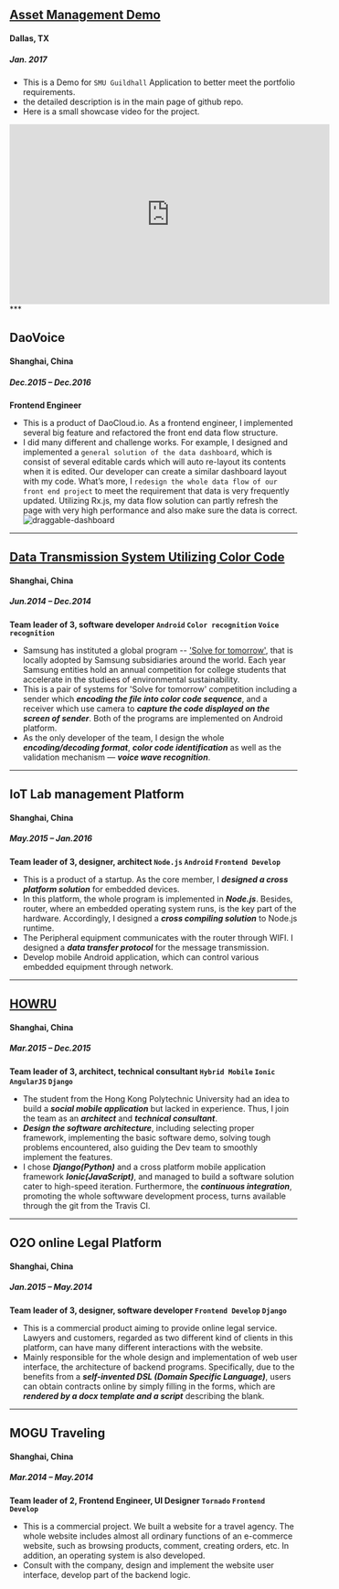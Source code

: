 ## **[Asset Management Demo](https://github.com/tankiJong/asset-managment)**
#### Dallas, TX
##### Jan. 2017
* This is a Demo for `SMU Guildhall` Application to better meet the portfolio requirements.
* the detailed description is in the main page of github repo.
* Here is a small showcase video for the project.

<iframe width="560" height="315" src="https://www.youtube.com/embed/9KVF6HpxTrU" frameborder="0" allowfullscreen></iframe>
***

## **DaoVoice**
#### Shanghai, China
##### Dec.2015 – Dec.2016
**Frontend Engineer**
* This is a product of DaoCloud.io. As a frontend engineer, I implemented several big feature and refactored the front end data flow structure.
* I did many different and challenge works. For example, I designed and implemented a `general solution of the data dashboard`, which is consist of several editable cards which will auto re-layout its contents when it is edited. Our developer can create a similar dashboard layout with my code. What’s more, I `redesign the whole data flow of our front end project` to meet the requirement that data is very frequently updated. Utilizing Rx.js, my data flow solution can partly refresh the page with very high performance and also make sure the data is correct. 
![draggable-dashboard](images/daovoice-draggable-dashboard.gif)
***

## **[Data Transmission System Utilizing Color Code](http://yuntv.letv.com/bcloud.html?uu=6a15a020df&vu=04e171aa6c&width=640&pu=ffffffffff&height=480)**
#### Shanghai, China
##### Jun.2014 – Dec.2014
**Team leader of 3, software developer `Android` `Color recognition` `Voice recognition`**
* Samsung has instituted a global program -- ['Solve for tomorrow'](https://news.samsung.com/global/solve-for-a-better-tomorrow), that is locally adopted by Samsung subsidiaries around the world. Each year Samsung entities hold an annual competition for college students that accelerate in the studiees of environmental sustainability.
* This is a pair of systems for 'Solve for tomorrow' competition including a sender which ***encoding the file into color code sequence***, and a receiver which use camera to ***capture the code displayed on the screen of sender***. Both of the programs are implemented on Android platform.
* As the only developer of the team, I design the whole ***encoding/decoding format***, ***color code identification*** as well as the validation mechanism — ***voice wave recognition***.

***

## **IoT Lab management Platform**
#### Shanghai, China
##### May.2015 – Jan.2016
**Team leader of 3, designer, architect  `Node.js` `Android` `Frontend Develop`**
* This is a product of a startup. As the core member, I ***designed a cross platform solution*** for embedded devices. 
* In this platform, the whole program is implemented in ***Node.js***. Besides, router, where an embedded operating system runs, is the key part of the hardware. Accordingly, I designed a ***cross compiling solution*** to Node.js runtime.
* The Peripheral equipment communicates with the router through WIFI. I designed a ***data transfer protocol*** for the message transmission.
* Develop mobile Android application, which can control various embedded equipment through network.

***

## **[HOWRU](http://howru.hk)**
#### Shanghai, China
##### Mar.2015 – Dec.2015
**Team leader of 3, architect, technical consultant `Hybrid Mobile` `Ionic` `AngularJS` `Django`**
* The student from the Hong Kong Polytechnic University had an idea to build a ***social mobile application*** but lacked in experience. Thus, I join the team as an ***architect*** and ***technical consultant***.
* ***Design the software architecture***, including selecting proper framework, implementing the basic software demo, solving tough problems encountered, also guiding the Dev team to smoothly implement the features.
* I chose ***Django(Python)*** and a cross platform mobile application framework ***Ionic(JavaScript)***, and managed to build a software solution cater to high-speed iteration. Furthermore, the ***continuous integration***, promoting the whole softwware development process, turns available through the git from the Travis CI.

***

## **O2O online Legal Platform**
#### Shanghai, China
##### Jan.2015 – May.2014
**Team leader of 3, designer, software developer `Frontend Develop` `Django`**
* This is a commercial product aiming to provide online legal service. Lawyers and customers, regarded as two different kind of clients in this platform, can have many different interactions with the website.
* Mainly responsible for the whole design and implementation of web user interface, the architecture of backend programs. Specifically, due to the benefits from a ***self-invented DSL (Domain Specific Language)***, users can obtain contracts online by simply filling in the forms, which are ***rendered by a docx template and a script*** describing the blank.

***

## **MOGU Traveling**
#### Shanghai, China
##### Mar.2014 – May.2014
**Team leader of 2, Frontend Engineer, UI Designer `Tornado` `Frontend Develop`**
* This is a commercial project. We built a website for a travel agency. The whole website includes almost all ordinary functions of an e-commerce website, such as browsing products, comment, creating orders, etc. In addition, an operating system is also developed.
* Consult with the company, design and implement the website user interface, develop part of the backend logic.

